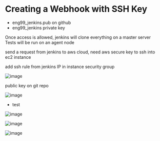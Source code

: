 
# Creating a Webhook with SSH Key

- eng99_jenkins.pub on github
- eng99_jenkins private key

Once access is allowed, jenkins will clone everything on a master server
Tests will be run on an agent node

send a request from jenkins to aws cloud, need aws secure key to ssh into ec2 instance

add ssh rule from jenkins IP in instance security group

![image](https://user-images.githubusercontent.com/14828358/145381694-d7874cc0-898e-4bdc-8f17-d510d7a19702.png)

public key on git repo

![image](https://user-images.githubusercontent.com/14828358/145386524-d8790539-af45-4ba9-b4df-e6cc54d4246d.png)

- test


![image](https://user-images.githubusercontent.com/14828358/145387297-70162a45-7849-40b0-9764-d4d197b28d9e.png)


![image](https://user-images.githubusercontent.com/14828358/145387218-905e9326-2195-4099-8696-ced4722653ea.png)



![image](https://user-images.githubusercontent.com/14828358/145387498-8c7df23d-2cbd-407e-9eaf-67c0dcc424c2.png)
